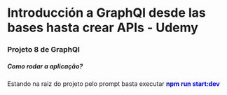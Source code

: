 # Introducción a GraphQl desde las bases hasta crear APIs - Udemy

### Projeto 8 de GraphQl

##### Como rodar a aplicação?
Estando na raiz do projeto pelo prompt basta executar <b style="color: blue">npm run start:dev</b>